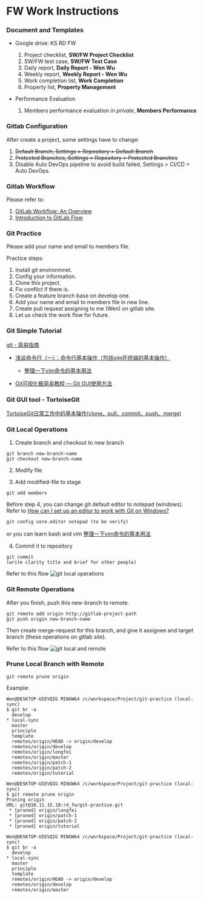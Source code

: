 # FW Work Instructions

### Document and Templates

- Google drive: KS RD FW
    1. Project checklist, **SW/FW Project Checklist**
    2. SW/FW test case, **SW/FW Test Case**
    3. Daily report, **Daily Report - Wen Wu**
    4. Weekly report, **Weekly Report - Wen Wu**
    5. Work completion list, **Work Completion**
    6. Property list, **Property Management**

- Performance Evaluation
    1. Members performance evaluation *in private*, **Members Performance**

### Gitlab Configuration

After create a project, some settings have to change:
1. ~~Default Branch, Settings > Repository > Default Branch~~
2. ~~Protected Branches, Settings > Repository > Protected Branches~~
3. Disable Auto DevOps pipeline to avoid build failed, Settings > CI/CD > Auto DevOps.

### Gitlab Workflow

Please refer to:
1. [GitLab Workflow: An Overview](https://about.gitlab.com/blog/2016/10/25/gitlab-workflow-an-overview/)
2. [Introduction to GitLab Flow](https://docs.gitlab.com/ee/topics/gitlab_flow.html)

### Git Practice

Please add your name and email to members file.

Practice steps:

1. Install git environmnet.
2. Config your information.
3. Clone this project.
4. Fix conflict if there is.
5. Create a feature branch base on develop one.
6. Add your name and email to members file in new line.
7. Create pull request assigning to me (Wen) on gitlab site.
8. Let us check the work flow for future.

### Git Simple Tutorial

[git - 简易指南](https://www.bootcss.com/p/git-guide/)

- [浅谈命令行（一）：命令行基本操作（包括vim在终端的基本操作）](https://zhuanlan.zhihu.com/p/34522441)
    - [整理一下vim命令的基本用法](https://blog.csdn.net/AmberWu/article/details/72733351)

- [Git可视化极简易教程 — Git  GUI使用方法](https://www.runoob.com/w3cnote/git-gui-window.html)

### Git GUI tool - TortoiseGit

[TortoiseGit日常工作中的基本操作(clone、pull、commit、push、merge)](http://blog.leanote.com/post/qian_c/TortoiseGit%E6%97%A5%E5%B8%B8%E5%B7%A5%E4%BD%9C%E4%B8%AD%E7%9A%84%E5%9F%BA%E6%9C%AC%E6%93%8D%E4%BD%9C-clone%E3%80%81pull%E3%80%81commit%E3%80%81push%E3%80%81merge)

### Git Local Operations

1. Create branch and checkout to new branch
```
git branch new-branch-name
git checkout new-branch-name
```
2. Modify file

3. Add modified-file to stage
```
git add members
```

Before step 4, you can change git default editor to notepad (windows).
Refer to
[How can I set up an editor to work with Git on Windows?](https://stackoverflow.com/questions/10564/how-can-i-set-up-an-editor-to-work-with-git-on-windows/1431003)
```
git config core.editor notepad (to be verify)
```
or you can learn bash and vim [整理一下vim命令的基本用法](https://blog.csdn.net/AmberWu/article/details/72733351)

4. Commit it to repository
```
git commit
(write clarity title and brief for other people)
```

Refer to this flow ![git local operations](https://git-scm.com/figures/18333fig0106-tn.png)

### Git Remote Operations

After you finish, push this new-branch to remote.
```
git remote add origin http://gitlab-project-path
git push origin new-branch-name
```
Then create merge-request for this branch, and give it assignee and target
branch (these operations on gitlab site).

Refer to this flow ![git local and remote](https://blog.techbridge.cc/img/kdchang/cs101/git-workflow.png)

### Prune Local Branch with Remote

```
git remote prune origin
```

Example:

```
Wen@DESKTOP-UIEVQIG MINGW64 /c/workspace/Project/git-practice (local-sync)
$ git br -a
  develop
* local-sync
  master
  principle
  template
  remotes/origin/HEAD -> origin/develop
  remotes/origin/develop
  remotes/origin/longfei
  remotes/origin/master
  remotes/origin/patch-1
  remotes/origin/patch-2
  remotes/origin/tutorial

Wen@DESKTOP-UIEVQIG MINGW64 /c/workspace/Project/git-practice (local-sync)
$ git remote prune origin
Pruning origin
URL: git@10.11.15.10:rd_fw/git-practice.git
 * [pruned] origin/longfei
 * [pruned] origin/patch-1
 * [pruned] origin/patch-2
 * [pruned] origin/tutorial

Wen@DESKTOP-UIEVQIG MINGW64 /c/workspace/Project/git-practice (local-sync)
$ git br -a
  develop
* local-sync
  master
  principle
  template
  remotes/origin/HEAD -> origin/develop
  remotes/origin/develop
  remotes/origin/master
```
